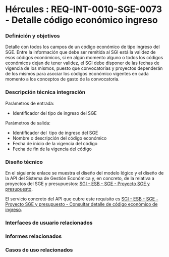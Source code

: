 # Hércules : REQ\-INT\-0010\-SGE\-0073 \- Detalle código económico ingreso







### Definición y objetivos

Detalle con todos los campos de un código económico de tipo ingreso del SGE. Entre la información que debe ser remitida al SGI está la validez de esos códigos económicos, si en algún momento alguno o todos los códigos económicos dejan de tener validez, el SGI debe disponer de las fechas de vigencia de los mismos, puesto que convocatorias y proyectos dependerán de los mismos para asociar los códigos económico vigentes en cada momento a los conceptos de gasto de la convocatoria.

  








### Descripción técnica integración

Parámetros de entrada:

* Identificador del tipo de ingreso del SGE

Parámetros de salida:

* Identificador del  tipo de ingreso del SGE
* Nombre o descripción del código económico
* Fecha de inicio de la vigencia del código
* Fecha de fin de la vigencia del código

### Diseño técnico

En el siguiente enlace se muestra el diseño del modelo lógico y el diseño de la API del Sistema de Gestión Económica y, en concreto, de la relativa a proyectos del SGE y presupuestos: [SGI \- ESB \- SGE \- Proyecto SGE y presupuesto](/hercules/sgi-sistema-de-gestion-de-investigacion/diseno/componentes/sgi-esb/sgi-esb-sge/sgi-esb-sge-proyecto-sge-y-presupuesto/index.md "/hercules/sgi-sistema-de-gestion-de-investigacion/diseno/componentes/sgi-esb/sgi-esb-sge/sgi-esb-sge-proyecto-sge-y-presupuesto/index.md").

El servicio concreto del API que cubre este requisito es [SGI \- ESB \- SGE \- Proyecto SGE y presupuesto \- Consultar detalle de código económico de ingreso](/hercules/sgi-sistema-de-gestion-de-investigacion/diseno/componentes/sgi-esb/sgi-esb-sge/sgi-esb-sge-proyecto-sge-y-presupuesto/sgi-esb-sge-proyecto-sge-y-presupuesto-servicios-basicos/sgi-esb-sge-proyecto-sge-y-presupuesto-consultar-detalle-de-codigo-economico-de-ingreso.md "/hercules/sgi-sistema-de-gestion-de-investigacion/diseno/componentes/sgi-esb/sgi-esb-sge/sgi-esb-sge-proyecto-sge-y-presupuesto/sgi-esb-sge-proyecto-sge-y-presupuesto-servicios-basicos/sgi-esb-sge-proyecto-sge-y-presupuesto-consultar-detalle-de-codigo-economico-de-ingreso.md").







### Interfaces de usuario relacionados







### Informes relacionados







### Casos de uso relacionados









